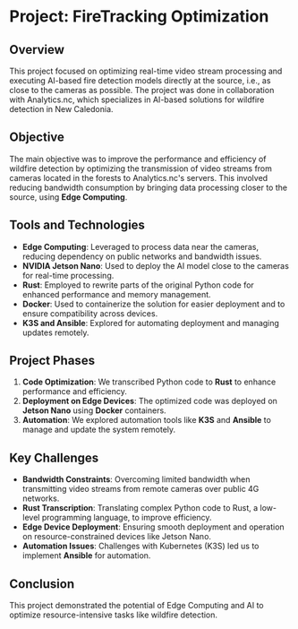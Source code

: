 
# Project: FireTracking Optimization

## Overview
This project focused on optimizing real-time video stream processing and executing AI-based fire detection models directly at the source, i.e., as close to the cameras as possible. The project was done in collaboration with Analytics.nc, which specializes in AI-based solutions for wildfire detection in New Caledonia.

## Objective
The main objective was to improve the performance and efficiency of wildfire detection by optimizing the transmission of video streams from cameras located in the forests to Analytics.nc's servers. This involved reducing bandwidth consumption by bringing data processing closer to the source, using **Edge Computing**.

## Tools and Technologies
- **Edge Computing**: Leveraged to process data near the cameras, reducing dependency on public networks and bandwidth issues.
- **NVIDIA Jetson Nano**: Used to deploy the AI model close to the cameras for real-time processing.
- **Rust**: Employed to rewrite parts of the original Python code for enhanced performance and memory management.
- **Docker**: Used to containerize the solution for easier deployment and to ensure compatibility across devices.
- **K3S and Ansible**: Explored for automating deployment and managing updates remotely.

## Project Phases
1. **Code Optimization**: We transcribed Python code to **Rust** to enhance performance and efficiency.
2. **Deployment on Edge Devices**: The optimized code was deployed on **Jetson Nano** using **Docker** containers.
3. **Automation**: We explored automation tools like **K3S** and **Ansible** to manage and update the system remotely.

## Key Challenges
- **Bandwidth Constraints**: Overcoming limited bandwidth when transmitting video streams from remote cameras over public 4G networks.
- **Rust Transcription**: Translating complex Python code to Rust, a low-level programming language, to improve efficiency.
- **Edge Device Deployment**: Ensuring smooth deployment and operation on resource-constrained devices like Jetson Nano.
- **Automation Issues**: Challenges with Kubernetes (K3S) led us to implement **Ansible** for automation.

## Conclusion
This project demonstrated the potential of Edge Computing and AI to optimize resource-intensive tasks like wildfire detection.
